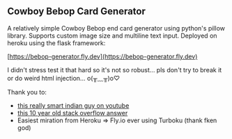 ## Cowboy Bebop Card Generator

A relatively simple Cowboy Bebop end card generator using python's pillow library. Supports custom image size and multiline text input. Deployed on heroku using the flask framework:

[https://bebop-generator.fly.dev](https://bebop-generator.fly.dev)

I didn't stress test it that hard so it's not so robust... pls don't try to break it or do weird html injection... o(╥﹏╥)o♡

Thank you to:
- [this really smart indian guy on youtube](https://youtu.be/IKRFY5uFoOQ)
- [this 10 year old stack overflow answer](https://stackoverflow.com/questions/7877282/how-to-send-image-generated-by-pil-to-browser)
- Easiest miration from Heroku => Fly.io ever using Turboku (thank fken god)

